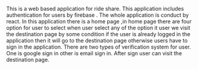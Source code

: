  This is a web based application for ride share. This application includes authentication for users by firebase . The whole application is conduct by react. In this application there is a home page ,in home page there are four option for user to select when user select any of the option it user we visit the destination page by some condition if the user is already logged in the application then it will go to the destination page otherwise users have to sign in the application. There are two types of verification system for user. One is google sign in other is email sign in. After sign user can visit the destination page. 